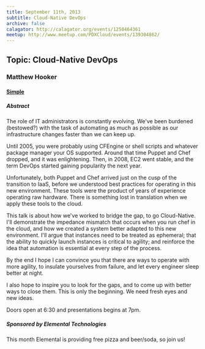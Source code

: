 ```yaml
---
title: September 11th, 2013
subtitle: Cloud-Native DevOps
archive: false
calagator: http://calagator.org/events/1250464361
meetup: http://www.meetup.com/PDXCloud/events/139304862/
---
```


## Topic: Cloud-Native DevOps
### Matthew Hooker
#### [Simple](http://simple.com/)

##### Abstract

The role of IT administrators is constantly evolving. We've been burdened
(bestowed?) with the task of automating as much as possible as our
infrastructure changes faster than we can keep up.

Until 2005, you were probably using CFEngine or shell scripts and whatever
package manager your OS supported. Around that time Puppet and Chef dropped, and
it was enlightening. Then, in 2008, EC2 went stable, and the term DevOps started
gaining popularity the next year.

Unfortunately, both Puppet and Chef arrived just on the cusp of the
transition to IaaS, before we understood best practices for operating in this
new environment. These tools were the product of years of experience operating
raw hardware. There is something lost in translation when we apply these tools
to the cloud.

This talk is about how we've worked to bridge the gap, to go
Cloud-Native. I'll demonstrate the impedance mismatch that occurs when you run
chef in the cloud, and how we created a system better adapted to this new
environment. I'll argue that instances need to be treated as ephemeral; that the
ability to quickly launch instances is critical to agility; and reinforce the
idea that automation is essential at every step of the process.

By the end I hope I can convince you that there are ways to operate with
more agility, to insulate yourselves from failure, and let every engineer sleep
better at night.

I also hope to inspire you to look for the gaps, and to come up with better
ways to close them. This is only the beginning. We need fresh eyes and new
ideas.

Doors open at 6:30 and presentations begins at 7pm.

##### Sponsored by Elemental Technologies

This month Elemental is providing free pizza and beer/soda, so join us!
